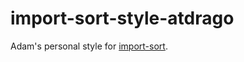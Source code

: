 # import-sort-style-atdrago

Adam's personal style for [import-sort](https://github.com/renke/import-sort).
